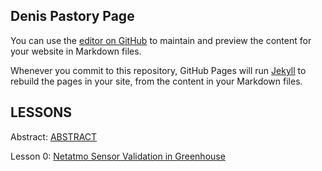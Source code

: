 ## Denis Pastory Page

You can use the [editor on GitHub](https://github.com/DenisDPR/denispastory.github.io/edit/master/index.md) to maintain and preview the content for your website in Markdown files.

Whenever you commit to this repository, GitHub Pages will run [Jekyll](https://jekyllrb.com/) to rebuild the pages in your site, from the content in your Markdown files.


## LESSONS
Abstract: [ABSTRACT](https://github.com/DenisDPR/denispastory.github.io/new/master) <br>

Lesson 0: [Netatmo Sensor Validation in Greenhouse](https://github.com/DenisDPR/Sensor-Network-Project/blob/master/Netatmo_sensor_validation.ipynb)

